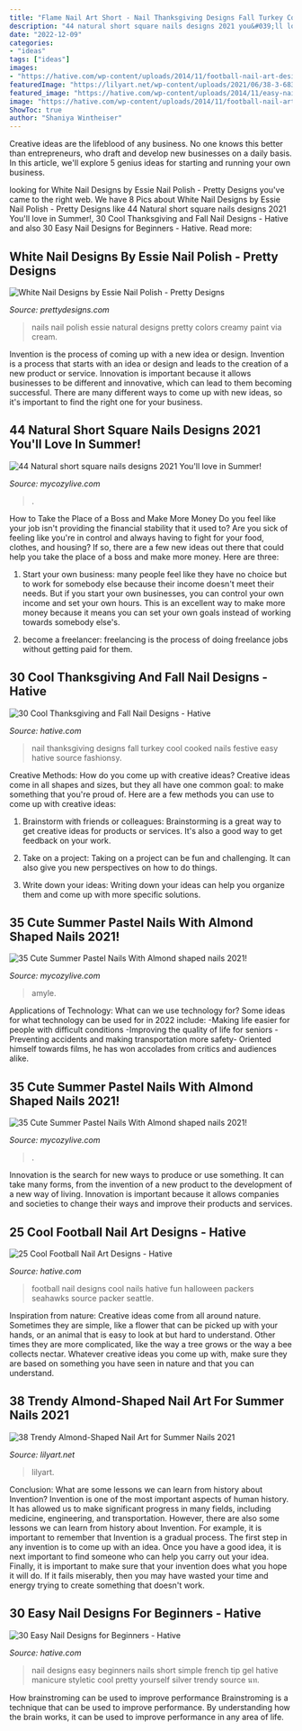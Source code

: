 ```yaml
---
title: "Flame Nail Art Short - Nail Thanksgiving Designs Fall Turkey Cool Cooked Nails Festive Easy Hative Source Fashionsy"
description: "44 natural short square nails designs 2021 you&#039;ll love in summer!"
date: "2022-12-09"
categories:
- "ideas"
tags: ["ideas"]
images:
- "https://hative.com/wp-content/uploads/2014/11/football-nail-art-designs/4-cool-football-nail-art-designs.jpg"
featuredImage: "https://lilyart.net/wp-content/uploads/2021/06/38-3-683x1024.jpg"
featured_image: "https://hative.com/wp-content/uploads/2014/11/easy-nail-designs/25-easy-nail-designs-for-beginners.jpg"
image: "https://hative.com/wp-content/uploads/2014/11/football-nail-art-designs/4-cool-football-nail-art-designs.jpg"
ShowToc: true
author: "Shaniya Wintheiser"
---
```



Creative ideas are the lifeblood of any business. No one knows this better than entrepreneurs, who draft and develop new businesses on a daily basis. In this article, we'll explore 5 genius ideas for starting and running your own business.

	

		
looking for White Nail Designs by Essie Nail Polish - Pretty Designs you've came to the right web. We have 8 Pics about White Nail Designs by Essie Nail Polish - Pretty Designs like 44 Natural short square nails designs 2021 You&#039;ll love in Summer!, 30 Cool Thanksgiving and Fall Nail Designs - Hative and also 30 Easy Nail Designs for Beginners - Hative. Read more:
		
    
## White Nail Designs By Essie Nail Polish - Pretty Designs

<img loading=lazy src="http://www.prettydesigns.com/wp-content/uploads/2014/04/Natural-White-Nails.jpg" onerror="this.onerror=null;this.src='https://tse3.mm.bing.net/th?id=OIP.-cdH-ecu8L-Q5yqjbs1jvAHaJ3&amp;pid=15.1';" alt="White Nail Designs by Essie Nail Polish - Pretty Designs">

_Source: prettydesigns.com_

>nails nail polish essie natural designs pretty colors creamy paint via cream. 

	

Invention is the process of coming up with a new idea or design.
Invention is a process that starts with an idea or design and leads to the creation of a new product or service. Innovation is important because it allows businesses to be different and innovative, which can lead to them becoming successful. There are many different ways to come up with new ideas, so it's important to find the right one for your business.

    
## 44 Natural Short Square Nails Designs 2021 You&#039;ll Love In Summer!

<img loading=lazy src="https://mycozylive.com/wp-content/uploads/2021/04/10-14.jpg" onerror="this.onerror=null;this.src='https://tse3.mm.bing.net/th?id=OIP.oL2N7wbE0A7XTJWnuz4CiAHaLH&amp;pid=15.1';" alt="44 Natural short square nails designs 2021 You&#039;ll love in Summer!">

_Source: mycozylive.com_

>. 

	

How to Take the Place of a Boss and Make More Money
Do you feel like your job isn't providing the financial stability that it used to? Are you sick of feeling like you're in control and always having to fight for your food, clothes, and housing? If so, there are a few new ideas out there that could help you take the place of a boss and make more money. Here are three:
1. Start your own business: many people feel like they have no choice but to work for somebody else because their income doesn't meet their needs. But if you start your own businesses, you can control your own income and set your own hours. This is an excellent way to make more money because it means you can set your own goals instead of working towards somebody else's.

2. become a freelancer: freelancing is the process of doing freelance jobs without getting paid for them.

    
## 30 Cool Thanksgiving And Fall Nail Designs - Hative

<img loading=lazy src="https://hative.com/wp-content/uploads/2014/11/thanksgiving-nail-designs/9-thanksgiving-and-fall-nail-designs.jpg" onerror="this.onerror=null;this.src='https://tse1.mm.bing.net/th?id=OIP.AKcxtM1HdSYUgljNnhOItgHaFp&amp;pid=15.1';" alt="30 Cool Thanksgiving and Fall Nail Designs - Hative">

_Source: hative.com_

>nail thanksgiving designs fall turkey cool cooked nails festive easy hative source fashionsy. 

	

Creative Methods: How do you come up with creative ideas?
Creative ideas come in all shapes and sizes, but they all have one common goal: to make something that you're proud of. Here are a few methods you can use to come up with creative ideas:
1. Brainstorm with friends or colleagues: Brainstorming is a great way to get creative ideas for products or services. It's also a good way to get feedback on your work.

2. Take on a project: Taking on a project can be fun and challenging. It can also give you new perspectives on how to do things.

3. Write down your ideas: Writing down your ideas can help you organize them and come up with more specific solutions.

    
## 35 Cute Summer Pastel Nails With Almond Shaped Nails 2021!

<img loading=lazy src="https://mycozylive.com/wp-content/uploads/2021/04/54.jpg" onerror="this.onerror=null;this.src='https://tse2.mm.bing.net/th?id=OIP.M5vpwfrADqStdYKoD3vpVwHaLH&amp;pid=15.1';" alt="35 Cute Summer Pastel Nails With Almond shaped nails 2021!">

_Source: mycozylive.com_

>amyle. 

	

Applications of Technology: What can we use technology for?
Some ideas for what technology can be used for in 2022 include: 
-Making life easier for people with difficult conditions 
-Improving the quality of life for seniors 
-Preventing accidents and making transportation more safety- Oriented himself towards films, he has won accolades from critics and audiences alike.

    
## 35 Cute Summer Pastel Nails With Almond Shaped Nails 2021!

<img loading=lazy src="https://mycozylive.com/wp-content/uploads/2021/04/82.jpg" onerror="this.onerror=null;this.src='https://tse1.mm.bing.net/th?id=OIP.B4KhFLh9QteOYM6oEAq8vgHaLH&amp;pid=15.1';" alt="35 Cute Summer Pastel Nails With Almond shaped nails 2021!">

_Source: mycozylive.com_

>. 

	

Innovation is the search for new ways to produce or use something. It can take many forms, from the invention of a new product to the development of a new way of living. Innovation is important because it allows companies and societies to change their ways and improve their products and services.

    
## 25 Cool Football Nail Art Designs - Hative

<img loading=lazy src="https://hative.com/wp-content/uploads/2014/11/football-nail-art-designs/4-cool-football-nail-art-designs.jpg" onerror="this.onerror=null;this.src='https://tse2.mm.bing.net/th?id=OIP.4rsjrNa_qGXgCOsgcFIPbgHaJ4&amp;pid=15.1';" alt="25 Cool Football Nail Art Designs - Hative">

_Source: hative.com_

>football nail designs cool nails hative fun halloween packers seahawks source packer seattle. 

	

Inspiration from nature:
Creative ideas come from all around nature. Sometimes they are simple, like a flower that can be picked up with your hands, or an animal that is easy to look at but hard to understand. Other times they are more complicated, like the way a tree grows or the way a bee collects nectar. Whatever creative ideas you come up with, make sure they are based on something you have seen in nature and that you can understand.

    
## 38 Trendy Almond-Shaped Nail Art For Summer Nails 2021

<img loading=lazy src="https://lilyart.net/wp-content/uploads/2021/06/38-3-683x1024.jpg" onerror="this.onerror=null;this.src='https://tse2.mm.bing.net/th?id=OIP.esjUg9OyPhI0-JYh7SjrtAHaLG&amp;pid=15.1';" alt="38 Trendy Almond-Shaped Nail Art for Summer Nails 2021">

_Source: lilyart.net_

>lilyart. 

	

Conclusion: What are some lessons we can learn from history about Invention?
Invention is one of the most important aspects of human history. It has allowed us to make significant progress in many fields, including medicine, engineering, and transportation. However, there are also some lessons we can learn from history about Invention. For example, it is important to remember that Invention is a gradual process. The first step in any invention is to come up with an idea. Once you have a good idea, it is next important to find someone who can help you carry out your idea. Finally, it is important to make sure that your invention does what you hope it will do. If it fails miserably, then you may have wasted your time and energy trying to create something that doesn't work.

    
## 30 Easy Nail Designs For Beginners - Hative

<img loading=lazy src="https://hative.com/wp-content/uploads/2014/11/easy-nail-designs/25-easy-nail-designs-for-beginners.jpg" onerror="this.onerror=null;this.src='https://tse1.mm.bing.net/th?id=OIP.n103NT386aTdz5MpD4w4eAHaID&amp;pid=15.1';" alt="30 Easy Nail Designs for Beginners - Hative">

_Source: hative.com_

>nail designs easy beginners nails short simple french tip gel hative manicure styletic cool pretty yourself silver trendy source นท. 

	

How brainstroming can be used to improve performance
Brainstroming is a technique that can be used to improve performance. By understanding how the brain works, it can be used to improve performance in any area of life.

